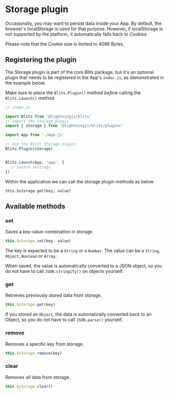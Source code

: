 # Storage plugin

Occasionally, you may want to persist data inside your App. By default, the browser's localStorage is used for that purpose. However, if localStorage is not supported by the platform, it automatically falls back to *Cookies*.

Please note that the Cookie size is limited to 4096 Bytes.

## Registering the plugin

The Storage plugin is part of the core Blits package, but it's an optional plugin that needs to be registered in the App's `index.js`,
as demonstrated in the example below.

Make sure to place the `Blits.Plugin()` method _before_ calling the `Blits.Launch()` method

```js
// index.js

import Blits from '@lightningjs/blits'
// import the storage plugin
import { storage } from '@lightningjs/blits/plugins'

import App from './App.js'

// Use the Blits Storage plugin
Blits.Plugin(storage)


Blits.Launch(App, 'app', {
  // launch settings
})
```

Within the application we can call the storage plugin methods as below

```
this.$storage.get(key, value)
```

## Available methods

### set

Saves a key-value combination in storage.

```js
this.$storage.set(key, value)
```

The key is expected to be a `String` or a `Number`. The value can be a `String`, `Object`, `Boolean` or `Array`.

When saved, the value is automatically converted to a JSON object, so you do not have to call `JSON.stringify()` on objects yourself.

### get

Retrieves previously stored data from storage.

```js
this.$storage.get(key)
```

If you stored an `Object`, the data is automatically converted back to an Object, so you do not have to call `JSON.parse()` yourself.

### remove

Removes a specific key from storage.

```js
this.$storage.remove(key)
```

### clear

Removes *all* data from storage.

```js
this.$storage.clear()
```
